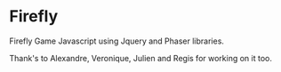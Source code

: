 # Firefly
Firefly Game Javascript using Jquery and Phaser libraries.

Thank's to Alexandre, Veronique, Julien and Regis for working on it too.

